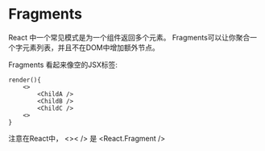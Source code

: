 # Fragments

React 中一个常见模式是为一个组件返回多个元素。 Fragments可以让你聚合一个字元素列表，并且不在DOM中增加额外节点。  

Fragments 看起来像空的JSX标签:  
```
render(){
	<>
		<ChildA />
		<ChildB />
		<ChildC />
	<>
}
```

注意在React中， <>< /> 是 <React.Fragment /> 